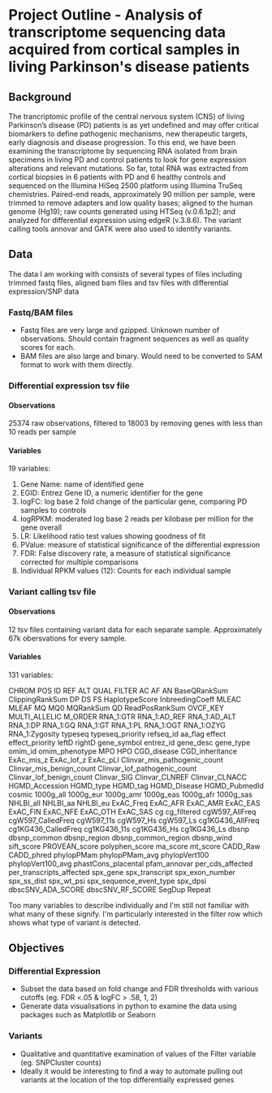 # Project Outline - Analysis of transcriptome sequencing  data acquired from cortical samples in living Parkinson's disease patients
## Background
The trancriptomic profile of the central nervous system (CNS) of living Parkinson’s disease (PD) patients is as yet undefined and may offer critical biomarkers to define pathogenic mechanisms, new therapeutic targets, early diagnosis and disease progression. To this end, we have been examining the transcriptome by sequencing RNA isolated from brain specimens in living PD and control patients to look for gene expression alterations and relevant mutations. So far, total RNA was extracted from cortical biopsies in 6 patients with PD and 6 healthy controls and sequenced on the Illumina HiSeq 2500 platform using Illumina TruSeq chemistries. Paired-end reads, approximately 90 million per sample, were trimmed to remove adapters and low quality bases; aligned to the human genome (Hg19); raw counts generated using HTSeq (v.0.6.1p2); and analyzed for differential expression using edgeR (v.3.8.6). The variant calling tools annovar and GATK were also used to identify variants. 

## Data
The data I am working with consists of several types of files including trimmed fastq files, aligned bam files and tsv files with differential expression/SNP data

### Fastq/BAM files
- Fastq files are very large and gzipped. Unknown number of observations. Should contain fragment sequences as well as quality scores for each.
- BAM files are also large and binary. Would need to be converted to SAM format to work with them directly.

### Differential expression tsv file
#### Observations
25374 raw observations, filtered to 18003 by removing genes with less than 10 reads per sample
#### Variables
19 variables:
1. Gene Name: name of identified gene
2. EGID: Entrez Gene ID, a numeric identifier for the gene
3. logFC: log base 2 fold change of the particular gene, comparing PD samples to controls
4. logRPKM: moderated log base 2 reads per kilobase per million for the gene overall
5. LR: Likelihood ratio test values showing goodness of fit
6. PValue: measure of statistical significance of the differential expression
7. FDR: False discovery rate, a measure of statistical significance corrected for multiple comparisons
8. Individual RPKM values (12): Counts for each individual sample

### Variant calling tsv file
#### Observations
12 tsv files containing variant data for each separate sample. Approximately 67k obersvations for every sample.
#### Variables
131 variables:

CHROM	POS	ID	REF	ALT	QUAL	FILTER	AC	AF	AN	BaseQRankSum	ClippingRankSum	DP	DS	FS	HaplotypeScore	InbreedingCoeff	MLEAC	MLEAF	MQ	MQ0	MQRankSum	QD	ReadPosRankSum	OVCF_KEY	MULTI_ALLELIC	M_ORDER	RNA_1:GTR	RNA_1:AD_REF	RNA_1:AD_ALT	RNA_1:DP	RNA_1:GQ	RNA_1:GT	RNA_1:PL	RNA_1:OGT	RNA_1:OZYG	RNA_1:Zygosity	typeseq	typeseq_priority	refseq_id	aa_flag	effect	effect_priority	leftD	rightD	gene_symbol	entrez_id	gene_desc	gene_type	omim_id	omim_phenotype	MPO	HPO	CGD_disease	CGD_inheritance	ExAc_mis_z	ExAc_lof_z	ExAc_pLI	Clinvar_mis_pathogenic_count	Clinvar_mis_benign_count	Clinvar_lof_pathogenic_count	Clinvar_lof_benign_count	Clinvar_SIG	Clinvar_CLNREF	Clinvar_CLNACC	HGMD_Accession	HGMD_type	HGMD_tag	HGMD_Disease	HGMD_PubmedId	cosmic	1000g_all	1000g_eur	1000g_amr	1000g_eas	1000g_afr	1000g_sas	NHLBI_all	NHLBI_aa	NHLBI_eu	ExAC_Freq	ExAC_AFR	ExAC_AMR	ExAC_EAS	ExAC_FIN	ExAC_NFE	ExAC_OTH	ExAC_SAS	cg	cg_filtered	cgW597_AllFreq	cgW597_CalledFreq	cgW597_11s	cgW597_Hs	cgW597_Ls	cg1KG436_AllFreq	cg1KG436_CalledFreq	cg1KG436_11s	cg1KG436_Hs	cg1KG436_Ls	dbsnp	dbsnp_common	dbsnp_region	dbsnp_common_region	dbsnp_wind	sift_score	PROVEAN_score	polyphen_score	ma_score	mt_score	CADD_Raw	CADD_phred	phylopPMam	phylopPMam_avg	phylopVert100	phylopVert100_avg	phastCons_placental	pfam_annovar	per_cds_affected	per_transcripts_affected	spx_gene	spx_transcript	spx_exon_number	spx_ss_dist	spx_wt_psi	spx_sequence_event_type	spx_dpsi	dbscSNV_ADA_SCORE	dbscSNV_RF_SCORE	SegDup	Repeat

Too many variables to describe individually and I'm still not familiar with what many of these signify. I'm particularly interested in the filter row which shows what type of variant is detected. 

## Objectives
### Differential Expression
 - Subset the data based on fold change and FDR thresholds with various cutoffs (eg. FDR <.05 & logFC > .58, 1, 2)
 - Generate data visualisations in python to examine the data using packages such as Matplotlib or Seaborn

### Variants
- Qualitative and quantitative examination of values of the Filter variable (eg. SNPCluster counts)
- Ideally it would be interesting to find a way to automate pulling out variants at the location of the top differentially expressed genes 
